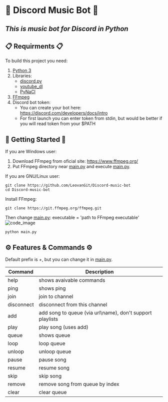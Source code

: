 # 🤘 Discord Music Bot 🤘
## _This is music bot for Discord in Python_
## 📋 Requirments 📋
To build this project you need:
1) [Python 3](https://www.python.org/downloads/)
2) Libraries:
    * [discord.py](https://pypi.org/project/discord.py/)
    * [youtube_dl](https://pypi.org/project/youtube_dl/)
    * [PyNaCl](https://pypi.org/project/PyNaCl/)
3) [FFmpeg](https://www.ffmpeg.org/)
4) Discord bot token:
    * You can create your bot here: https://discord.com/developers/docs/intro
    * For first launch you can enter token from stdin, but would be better if you will read token from your $PATH
## 🚀 Getting Started 🚀
If you are Windows user:
1) Download FFmpeg from oficial site: https://www.ffmpeg.org/
2) Put FFmpeg directory near [main.py](https://github.com/LeovanGit/Discord-music-bot/blob/master/main.py) and execute [main.py](https://github.com/LeovanGit/Discord-music-bot/blob/master/main.py).

If you are GNU/Linux user:
```
git clone https://github.com/LeovanGit/Discord-music-bot
cd Discord-music-bot
```
Install FFmpeg:
```
git clone https://git.ffmpeg.org/ffmpeg.git
```
Then change [main.py](https://github.com/LeovanGit/Discord-music-bot/blob/master/main.py): executable = 'path to FFmpeg executable'
![code_image](https://i.ibb.co/GtTMndV/123.png)
```
python main.py
```

## ⚙ Features & Commands ⚙
Default prefix is +, but you can change it in [main.py](https://github.com/LeovanGit/Discord-music-bot/blob/master/main.py).

| Command | Description |
| ------ | ------ |
| help | shows avaivable commands |
| ping | shows ping |
| join | join to channel |
| disconnect | disconnect from this channel |
| add | add song to queue (via url\name), don't support playlists  |
| play | play song (uses add) |
| queue | shows queue |
| loop | loop queue |
| unloop | unloop queue |
| pause | pause song |
| resume | resume song |
| skip | skip song |
| remove | remove song from queue by index |
| clear | clear queue |
